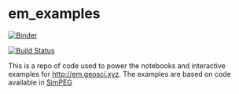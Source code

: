 # em_examples

[![Binder](http://mybinder.org/badge.svg)](http://mybinder.org/repo/ubcgif/em_examples)

[![Build Status](https://travis-ci.org/ubcgif/em_examples.svg?branch=master)](https://travis-ci.org/ubcgif/em_examples)

This is a repo of code used to power the notebooks and interactive examples for http://em.geosci.xyz. The examples are based on code available in [SimPEG](http://simpeg.xyz)

